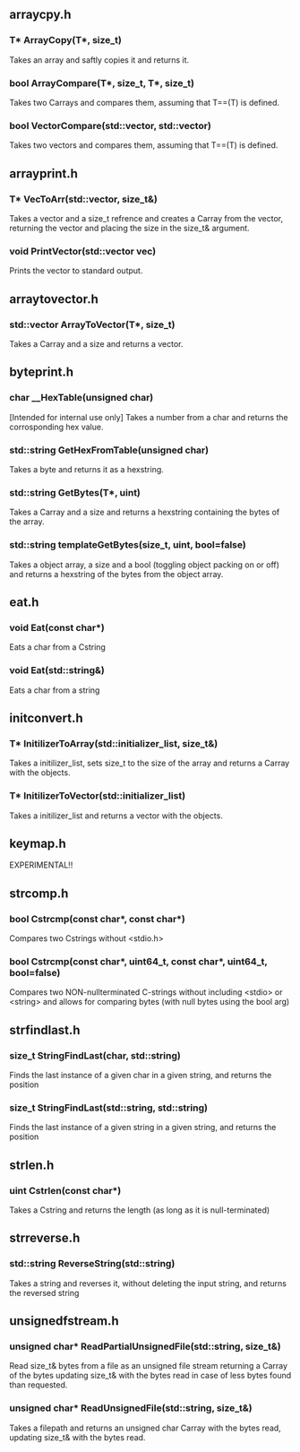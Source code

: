 ## arraycpy.h

### T* ArrayCopy(T*, size_t)
Takes an array and saftly copies it and returns it.

### bool ArrayCompare(T*, size_t, T*, size_t)
Takes two Carrays and compares them, assuming that T==(T) is defined.

### bool VectorCompare(std::vector<T>, std::vector<T>)
Takes two vectors and compares them, assuming that T==(T) is defined.

## arrayprint.h

### T* VecToArr(std::vector<T>, size_t&)
Takes a vector and a size_t refrence and creates a Carray from the vector, returning the vector and placing the size in the size_t& argument.

### void PrintVector(std::vector<T> vec)
Prints the vector to standard output.

## arraytovector.h

### std::vector<T> ArrayToVector(T*, size_t)
Takes a Carray and a size and returns a vector.
  
## byteprint.h

### char __HexTable(unsigned char)
[Intended for internal use only] Takes a number from a char and returns the corrosponding hex value.
  
### std::string GetHexFromTable(unsigned char)
Takes a byte and returns it as a hexstring.

### std::string GetBytes(T*, uint)
Takes a Carray and a size and returns a hexstring containing the bytes of the array.
  
### std::string template<typename T>GetBytes(size_t, uint, bool=false)
Takes a object array, a size and a bool (toggling object packing on or off) and returns a hexstring of the bytes from the object array.
  
## eat.h
  
### void Eat(const char*)
Eats a char from a Cstring

### void Eat(std::string&)
Eats a char from a string
  
## initconvert.h

### T* InitilizerToArray(std::initializer_list<T>, size_t&)
Takes a initilizer_list, sets size_t to the size of the array and returns a Carray with the objects.
  
### T* InitilizerToVector(std::initializer_list<T>)
Takes a initilizer_list and returns a vector with the objects.
  
## keymap.h
  
EXPERIMENTAL!!

## strcomp.h

### bool Cstrcmp(const char*, const char*)
Compares two Cstrings without <stdio.h>

### bool Cstrcmp(const char*, uint64_t, const char*, uint64_t, bool=false)
Compares two NON-nullterminated C-strings without including \<stdio> or \<string> and allows for comparing bytes (with null bytes using the bool arg)

## strfindlast.h

### size_t StringFindLast(char, std::string)
Finds the last instance of a given char in a given string, and returns the position

### size_t StringFindLast(std::string, std::string)
Finds the last instance of a given string in a given string, and returns the position

## strlen.h
  
### uint Cstrlen(const char*)
Takes a Cstring and returns the length (as long as it is null-terminated)
  
## strreverse.h
  
### std::string ReverseString(std::string)
Takes a string and reverses it, without deleting the input string, and returns the reversed string
  
## unsignedfstream.h

### unsigned char* ReadPartialUnsignedFile(std::string, size_t&)
Read size_t& bytes from a file as an unsigned file stream returning a Carray of the bytes updating size_t& with the bytes read in case of less bytes found than requested.
  
### unsigned char* ReadUnsignedFile(std::string, size_t&)
Takes a filepath and returns an unsigned char Carray with the bytes read, updating size_t& with the bytes read.

